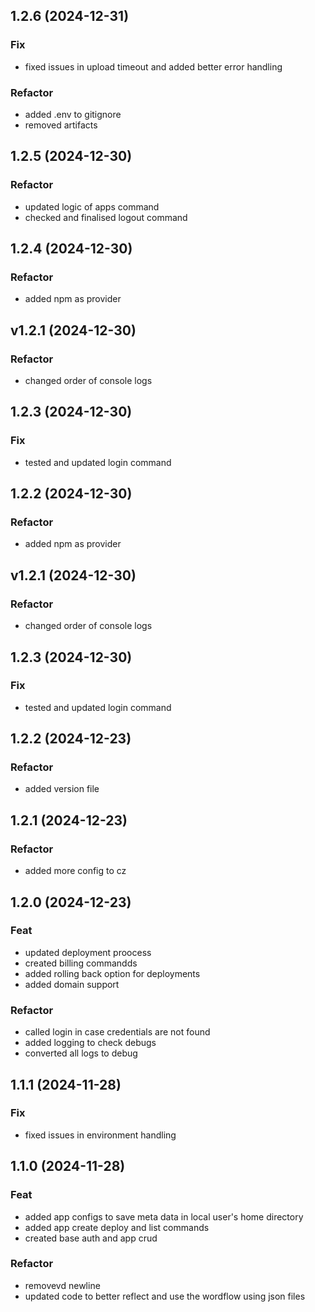 ## 1.2.6 (2024-12-31)

### Fix

- fixed issues in upload timeout and added better error handling

### Refactor

- added .env to gitignore
- removed artifacts

## 1.2.5 (2024-12-30)

### Refactor

- updated logic of apps command
- checked and finalised logout command

## 1.2.4 (2024-12-30)

### Refactor

- added npm as provider

## v1.2.1 (2024-12-30)

### Refactor

- changed order of console logs

## 1.2.3 (2024-12-30)

### Fix

- tested and updated login command

## 1.2.2 (2024-12-30)

### Refactor

- added npm as provider

## v1.2.1 (2024-12-30)

### Refactor

- changed order of console logs

## 1.2.3 (2024-12-30)

### Fix

- tested and updated login command

## 1.2.2 (2024-12-23)

### Refactor

- added version file

## 1.2.1 (2024-12-23)

### Refactor

- added more config to cz

## 1.2.0 (2024-12-23)

### Feat

- updated deployment proocess
- created billing commandds
- added rolling back option for deployments
- added domain support

### Refactor

- called login in case credentials are not found
- added logging to check debugs
- converted all logs to debug

## 1.1.1 (2024-11-28)

### Fix

- fixed issues in environment handling

## 1.1.0 (2024-11-28)

### Feat

- added app configs to save meta data in local user's home directory
- added app create deploy and list commands
- created base auth and app crud

### Refactor

- removevd newline
- updated code to better reflect and use the wordflow using json files
